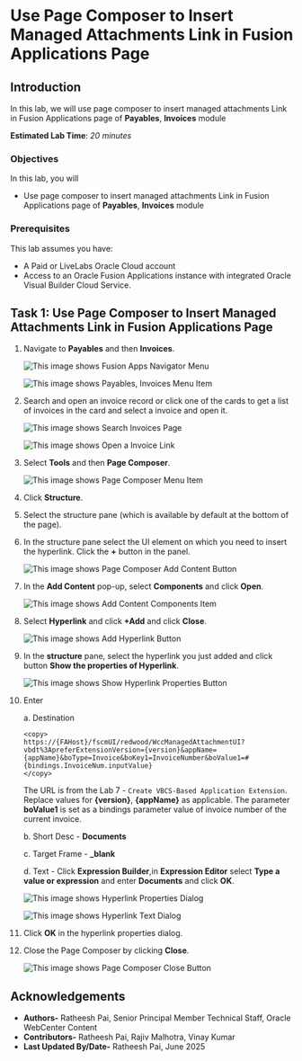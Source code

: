 # Use Page Composer to Insert Managed Attachments Link in Fusion Applications Page

## Introduction

In this lab, we will use page composer to insert managed attachments Link in Fusion Applications page of **Payables**, **Invoices** module

**Estimated Lab Time**: *20 minutes*

### Objectives

In this lab, you will

- Use page composer to insert managed attachments Link in Fusion Applications page of **Payables**, **Invoices** module

### Prerequisites

This lab assumes you have:

- A Paid or LiveLabs Oracle Cloud account
- Access to an Oracle Fusion Applications instance with integrated Oracle Visual Builder Cloud Service.

## Task 1: Use Page Composer to Insert Managed Attachments Link in Fusion Applications Page

1. Navigate to **Payables** and then **Invoices**.

   ![This image shows Fusion Apps Navigator Menu](images/fa-menu.png "Fusion Apps Navigator Menu")

   ![This image shows Payables, Invoices Menu Item](images/payables-invoices.png "Payables, Invoices Menu Item")

2. Search and open an invoice record or click one of the cards to get a list of invoices in the card and select a  invoice and open it.

   ![This image shows Search Invoices Page](images/search-invoice.png "Search Invoices Page")

   ![This image shows Open a Invoice Link](images/open-invoice.png "Open a Invoice Link")

3. Select **Tools** and then **Page Composer**.

   ![This image shows Page Composer Menu Item](images/page-composer-menu.png "Page Composer Menu Item")

4. Click **Structure**.

5. Select the structure pane (which is available by default at the bottom of the page).

6. In the structure pane select the UI element on which you need to insert the hyperlink. Click the **+** button in the panel.

   ![This image shows Page Composer Add Content Button](images/add-content.png "Page Composer Add Content Button")

7. In the **Add Content** pop-up, select **Components** and click **Open**.

   ![This image shows Add Content Components Item](images/components-item.png "Add Content Components Item")

8. Select **Hyperlink** and click **+Add** and click **Close**.

   ![This image shows Add Hyperlink Button](images/hyperlink-add.png "Add Hyperlink Button")

9. In the **structure** pane, select the hyperlink you just added and click button **Show the properties of Hyperlink**.

   ![This image shows Show Hyperlink Properties Button](images/hyperlink-props-button.png "Show Hyperlink Properties Button")

10. Enter

    a. Destination

    ```text
    <copy>
    https://{FAHost}/fscmUI/redwood/WccManagedAttachmentUI?vbdt%3ApreferExtensionVersion={version}&appName={appName}&boType=Invoice&boKey1=InvoiceNumber&boValue1=#{bindings.InvoiceNum.inputValue}
    </copy>
    ```

    The URL is from the Lab 7 - `Create VBCS-Based Application Extension`. Replace values for **{version}**, **{appName}** as applicable. The parameter **boValue1** is set as a bindings parameter value of invoice number of the current invoice.

    b. Short Desc - **Documents**

    c. Target Frame - **_blank**

    d. Text - Click **Expression Builder**,in **Expression Editor** select **Type a value or expression** and enter **Documents** and click **OK**.

       ![This image shows Hyperlink Properties Dialog](images/hyperlink-props.png "Hyperlink Properties Dialog")

       ![This image shows Hyperlink Text Dialog](images/hyperlink-text.png "Hyperlink Text Dialog")

11. Click **OK** in the hyperlink properties dialog.

12. Close the Page Composer by clicking **Close**.

    ![This image shows Page Composer Close Button](images/page-composer-close.png "Page Composer Close Button")

## Acknowledgements

- **Authors-** Ratheesh Pai, Senior Principal Member Technical Staff, Oracle WebCenter Content
- **Contributors-** Ratheesh Pai, Rajiv Malhotra, Vinay Kumar
- **Last Updated By/Date-** Ratheesh Pai, June 2025
